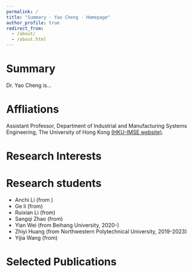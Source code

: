 ```yaml
---
permalink: /
title: "Summary - Yao Cheng - Homepage"
author_profile: true
redirect_from: 
  - /about/
  - /about.html
---
```


Summary
======
Dr. Yao Cheng is...

Affliations
======
Assistant Professor, Department of Industrial and Manufacturing Systems Engineering, The University of Hong Kong [(HKU-IMSE website)](https://www.imse.hku.hk/people/y-cheng).

Research Interests
======

Research students
======
* Anchi Li (from )
* Ge li (from)
* Ruixian Li (from)
* Sangqi Zhao (from)
* Yian Wei (from Beihang University, 2020-)
* Zhiyi Huang (from Northwestern Polytechnical University, 2019-2023)
* Yijia Wang (from)

Selected Publications
======

